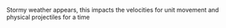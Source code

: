 Stormy weather appears, this impacts the velocities for unit movement and physical projectiles for a time